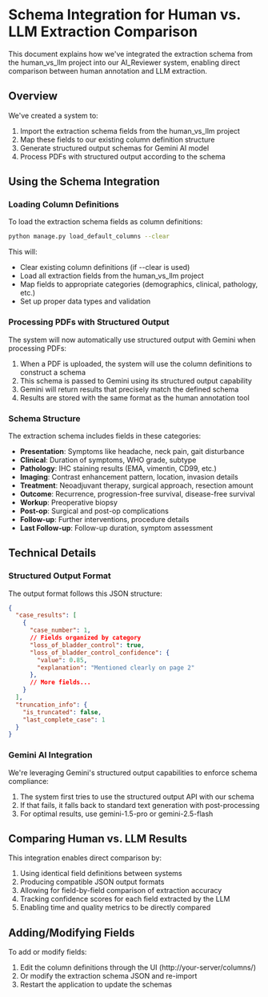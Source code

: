 # Schema Integration for Human vs. LLM Extraction Comparison

This document explains how we've integrated the extraction schema from the human_vs_llm project into our AI_Reviewer system, enabling direct comparison between human annotation and LLM extraction.

## Overview

We've created a system to:

1. Import the extraction schema fields from the human_vs_llm project
2. Map these fields to our existing column definition structure
3. Generate structured output schemas for Gemini AI model
4. Process PDFs with structured output according to the schema

## Using the Schema Integration

### Loading Column Definitions

To load the extraction schema fields as column definitions:

```bash
python manage.py load_default_columns --clear
```

This will:
- Clear existing column definitions (if --clear is used)
- Load all extraction fields from the human_vs_llm project
- Map fields to appropriate categories (demographics, clinical, pathology, etc.)
- Set up proper data types and validation

### Processing PDFs with Structured Output

The system will now automatically use structured output with Gemini when processing PDFs:

1. When a PDF is uploaded, the system will use the column definitions to construct a schema
2. This schema is passed to Gemini using its structured output capability
3. Gemini will return results that precisely match the defined schema
4. Results are stored with the same format as the human annotation tool

### Schema Structure

The extraction schema includes fields in these categories:

- **Presentation**: Symptoms like headache, neck pain, gait disturbance
- **Clinical**: Duration of symptoms, WHO grade, subtype
- **Pathology**: IHC staining results (EMA, vimentin, CD99, etc.)
- **Imaging**: Contrast enhancement pattern, location, invasion details
- **Treatment**: Neoadjuvant therapy, surgical approach, resection amount
- **Outcome**: Recurrence, progression-free survival, disease-free survival
- **Workup**: Preoperative biopsy
- **Post-op**: Surgical and post-op complications
- **Follow-up**: Further interventions, procedure details
- **Last Follow-up**: Follow-up duration, symptom assessment

## Technical Details

### Structured Output Format

The output format follows this JSON structure:

```json
{
  "case_results": [
    {
      "case_number": 1,
      // Fields organized by category
      "loss_of_bladder_control": true,
      "loss_of_bladder_control_confidence": {
        "value": 0.85,
        "explanation": "Mentioned clearly on page 2"
      },
      // More fields...
    }
  ],
  "truncation_info": {
    "is_truncated": false,
    "last_complete_case": 1
  }
}
```

### Gemini AI Integration

We're leveraging Gemini's structured output capabilities to enforce schema compliance:

1. The system first tries to use the structured output API with our schema
2. If that fails, it falls back to standard text generation with post-processing
3. For optimal results, use gemini-1.5-pro or gemini-2.5-flash

## Comparing Human vs. LLM Results

This integration enables direct comparison by:

1. Using identical field definitions between systems
2. Producing compatible JSON output formats
3. Allowing for field-by-field comparison of extraction accuracy
4. Tracking confidence scores for each field extracted by the LLM
5. Enabling time and quality metrics to be directly compared

## Adding/Modifying Fields

To add or modify fields:

1. Edit the column definitions through the UI (http://your-server/columns/)
2. Or modify the extraction schema JSON and re-import
3. Restart the application to update the schemas 